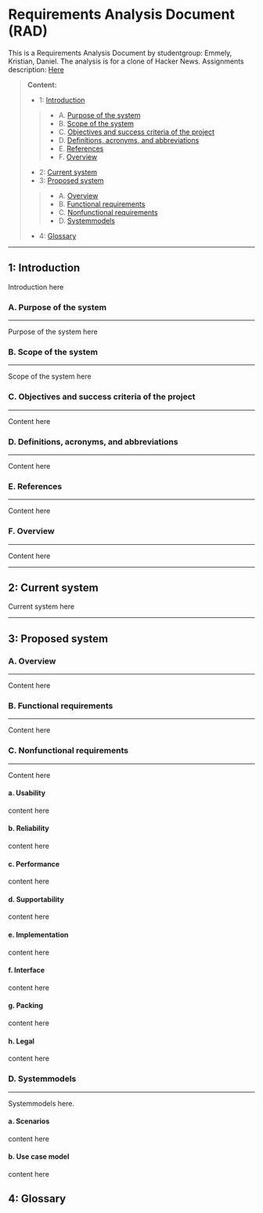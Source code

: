 Requirements Analysis Document (RAD)
==================
This is a Requirements Analysis Document by studentgroup: Emmely, Kristian, Daniel.
The analysis is for a clone of Hacker News. Assignments description: [Here][1]
> **Content:**
> -  1: [Introduction](#1-introduction)
>> - A. [Purpose of the system](#a-purpose-of-the-system)
>> - B. [Scope of the system](#b-scope-of-the-system)
>> - C. [Objectives and success criteria of the project](#c-objectives-and-success-criteria-of-the-project)
>> - D. [Definitions, acronyms, and abbreviations](#d-definitions-acronyms-and-abbreviations)
>> - E. [References](#e-references)
>> - F. [Overview](#f-overview)
> - 2: [Current system](#2-current-system)
> - 3: [Proposed system](#3-proposed-system)
>> - A. [Overview](#a-overview-1)
>> - B. [Functional requirements](#b-functional-requirements)
>> - C. [Nonfunctional requirements](#c-nonfunctional-requirements)
>> - D. [Systemmodels](#d-systemmodels)
> - 4: [Glossary](#4-glossary)


----------


1: Introduction
-------------------
Introduction here

### A. Purpose of the system
____________
Purpose of the system here
### B. Scope of the system
____________
Scope of the system here
### C. Objectives and success criteria of the project
____________
Content here
### D. Definitions, acronyms, and abbreviations
____________
Content here
### E. References
____________
Content here
### F. Overview
____________
Content here


----------


2: Current system
-------------------
Current system here


----------


3: Proposed system
-------------------
### A. Overview
____________
Content here
### B. Functional requirements
____________
Content here
### C. Nonfunctional requirements
____________
Content here
#### a. Usability
content here
#### b. Reliability
content here
#### c. Performance
content here
#### d. Supportability
content here
#### e. Implementation
content here
#### f. Interface
content here
#### g. Packing
content here
#### h. Legal
content here
### D. Systemmodels
____________
Systemmodels here.
#### a. Scenarios
content here
#### b. Use case model
content here

4: Glossary
-------------------



[1]:https://github.com/datsoftlyngby/soft2017fall-lsd-teaching-material/blob/master/assignments/01-HN%20Clone%20Task%20Description.ipynb
